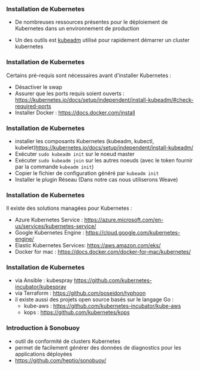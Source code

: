 ### Installation de Kubernetes

- De nombreuses ressources présentes pour le déploiement de Kubernetes dans un environnement de production

- Un des outils est [kubeadm](https://github.com/kubernetes/kubeadm) utilisé pour rapidement démarrer un cluster kubernetes

### Installation de Kubernetes

Certains pré-requis sont nécessaires avant d'installer Kubernetes :

- Désactiver le swap
- Assurer que les ports requis soient ouverts : <https://kubernetes.io/docs/setup/independent/install-kubeadm/#check-required-ports>
- Installer Docker : <https://docs.docker.com/install>

### Installation de Kubernetes

- installer les composants Kubernetes (kubeadm, kubectl, kubelet)<https://kubernetes.io/docs/setup/independent/install-kubeadm/>
- Exécuter `sudo kubeadm init` sur le noeud master
- Exécuter `sudo kubeadm join` sur les autres noeuds (avec le token fournir par la commande `kubeadm init`)
- Copier le fichier de configuration généré par `kubeadm init`
- Installer le plugin Réseau (Dans notre cas nous utiliserons Weave)

### Installation de Kubernetes

Il existe des solutions managées pour Kubernetes :

- Azure Kubernetes Service : <https://azure.microsoft.com/en-us/services/kubernetes-service/>
- Google Kubernetes Engine : <https://cloud.google.com/kubernetes-engine/>
- Elastic Kubernetes Services: <https://aws.amazon.com/eks/>
- Docker for mac : <https://docs.docker.com/docker-for-mac/kubernetes/>

### Installation de Kubernetes

- via Ansible : kubespray <https://github.com/kubernetes-incubator/kubespray>
- via Terraform : <https://github.com/poseidon/typhoon>
- il existe aussi des projets open source basés sur le langage Go :
    - kube-aws : <https://github.com/kubernetes-incubator/kube-aws>
    - kops : <https://github.com/kubernetes/kops>

### Introduction à Sonobuoy

- outil de conformité de clusters Kubernetes
- permet de facilement générer des données de diagnostics pour les applications déployées
- <https://github.com/heptio/sonobuoy/>

